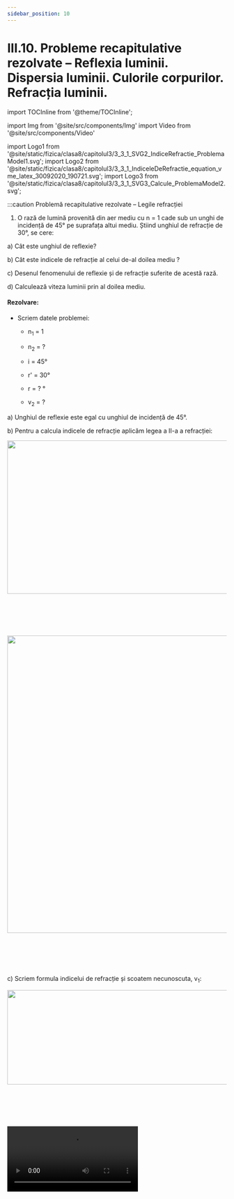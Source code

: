 ```yaml
---
sidebar_position: 10
---
```


# III.10. Probleme recapitulative rezolvate – Reflexia luminii. Dispersia luminii. Culorile corpurilor. Refracția luminii.


import TOCInline from '@theme/TOCInline';

<TOCInline toc={toc} />



import Img from '@site/src/components/Img'
import Video from '@site/src/components/Video'

import Logo1 from '@site/static/fizica/clasa8/capitolul3/3_3_1_SVG2_IndiceRefractie_ProblemaModel1.svg';
import Logo2 from '@site/static/fizica/clasa8/capitolul3/3_3_1_IndiceleDeRefractie_equation_vme_latex_30092020_190721.svg';
import Logo3 from '@site/static/fizica/clasa8/capitolul3/3_3_1_SVG3_Calcule_ProblemaModel2.svg';





:::caution Problemă recapitulative rezolvate – Legile refracției


1) O rază de lumină provenită din aer mediu cu n = 1 cade sub un unghi de incidență de 45° pe suprafața altui mediu. Știind unghiul de refracție de 30°, se cere:

a) Cât este unghiul de reflexie?

b) Cât este indicele de refracție al celui de-al doilea mediu ?

c) Desenul fenomenului de reflexie și de refracție suferite de acestă rază.

d) Calculează viteza luminii prin al doilea mediu.


#### Rezolvare:



- Scriem datele problemei:

  - n<sub>1</sub> = 1

  - n<sub>2</sub> = ?

  - i = 45°

  - r' = 30°

  - r = ? °

  - v<sub>2</sub> = ?

a) Unghiul de reflexie este egal cu unghiul de incidență de 45°.

b) Pentru a calcula indicele de refracție aplicăm legea a II-a a refracției:


<Img className="img-responsive4" src="fizica/clasa8/capitolul3/3_3_2_3_Poza1_Rezolvare1_ProblemaModel1.jpg" width="1000" height="352" />

<br></br>
<br></br>


<Img className="img-responsive4" src="fizica/clasa8/capitolul3/3_3_2_3_Poza2_Schema_ProblemaModel1.jpg" width="1000" height="683" />


<br></br>
<br></br>


c) Scriem formula indicelui de refracție și scoatem necunoscuta, v<sub>1</sub>:



<Img className="img-responsive4" src="fizica/clasa8/capitolul3/3_3_2_3_Poza3_Rezolvare2_ProblemaModel1_vers2.jpg" width="1000" height="217" />


<br></br>
<br></br>


<Video src="https://www.youtube.com/embed/EskKA7i2lHw" />





:::





<br></br>
<br></br>

